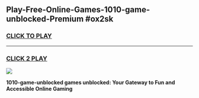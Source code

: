 
## Play-Free-Online-Games-1010-game-unblocked-Premium #ox2sk
<h3>
<a href="https://premium.freeplayer.one?title=1010-game-unblocked&ref=8M">CLICK TO PLAY</a></h3>
<hr>

<h3>
<a href="https://premium.freeplayer.one?title=1010-game-unblocked&ref=8M">CLICK 2 PLAY</a>
  
</h3>

<a href="https://premium.freeplayer.one?title=1010-game-unblocked&ref=8M"><img src="https://clearcache.store/games.png"></a>


**1010-game-unblocked games unblocked: Your Gateway to Fun and Accessible Online Gaming**
